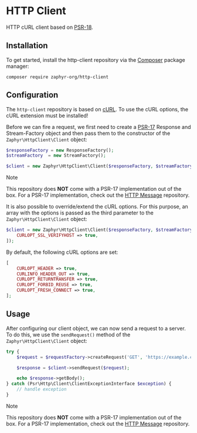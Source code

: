 # HTTP Client

HTTP cURL client based on [PSR-18](https://www.php-fig.org/psr/psr-18).

## Installation

To get started, install the http-client repository via the [Composer](https://getcomposer.org/) package manager:

```console
composer require zaphyr-org/http-client
```

## Configuration

The `http-client` repository is based on [cURL](https://www.php.net/manual/en/book.curl.php). To use the cURL options,
the cURL extension must be installed!

Before we can fire a request, we first need to create a [PSR-17](https://www.php-fig.org/psr/psr-17) Response and
Stream-Factory object and then pass them to the constructor of the `Zaphyr\HttpClient\Client` object:

```php
$responseFactory = new ResponseFactory();
$streamFactory  = new StreamFactory();

$client = new Zaphyr\HttpClient\Client($responseFactory, $streamFactory);
```

> [!NOTE]
> This repository does **NOT** come with a PSR-17 implementation out of the box. For a PSR-17 implementation, check out
> the [HTTP Message](/docs/repositories/latest/http-message#factories) repository.

It is also possible to override/extend the cURL options. For this purpose, an array with the options is passed as the
third parameter to the `Zaphyr\HttpClient\Client` object:

```php
$client = new Zaphyr\HttpClient\Client($responseFactory, $streamFactory, [
    CURLOPT_SSL_VERIFYHOST => true,
]);
```

By default, the following cURL options are set:

```php
[
    CURLOPT_HEADER => true,
    CURLINFO_HEADER_OUT => true,
    CURLOPT_RETURNTRANSFER => true,
    CURLOPT_FORBID_REUSE => true,
    CURLOPT_FRESH_CONNECT => true,
];
```

## Usage

After configuring our client object, we can now send a request to a server. To do this, we use the `sendRequest()`
method of the `Zaphyr\HttpClient\Client` object:

```php
try {
    $request = $requestFactory->createRequest('GET', 'https://example.com');

    $response = $client->sendRequest($request);

    echo $response->getBody();
} catch (Psr\Http\Client\ClientExceptionInterface $exception) {
    // handle exception
}
```

> [!NOTE]
>This repository does **NOT** come with a PSR-17 implementation out of the box. For a PSR-17 implementation, check out
the [HTTP Message](/docs/repositories/latest/http-message#factories) repository.
